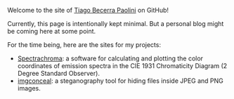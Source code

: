 Welcome to the site of [Tiago Becerra Paolini](https://github.com/tbpaolini) on GitHub!

Currently, this page is intentionally kept minimal. But a personal blog might be coming here at some point.

For the time being, here are the sites for my projects:
- [Spectrachroma](https://tbpaolini.github.io/spectrachroma): a software for calculating and plotting the color coordinates of emission spectra in the CIE 1931 Chromaticity Diagram (2 Degree Standard Observer).
- [imgconceal](https://tbpaolini.github.io/imgconceal): a steganography tool for hiding files inside JPEG and PNG images.
